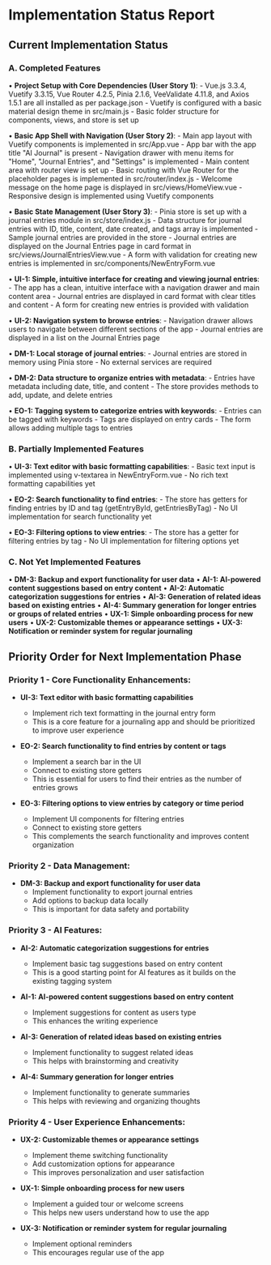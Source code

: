 # Implementation Status Report

## Current Implementation Status

### A. Completed Features
   • **Project Setup with Core Dependencies (User Story 1)**: 
     - Vue.js 3.3.4, Vuetify 3.3.15, Vue Router 4.2.5, Pinia 2.1.6, VeeValidate 4.11.8, and Axios 1.5.1 are all installed as per package.json
     - Vuetify is configured with a basic material design theme in src/main.js
     - Basic folder structure for components, views, and store is set up

   • **Basic App Shell with Navigation (User Story 2)**:
     - Main app layout with Vuetify components is implemented in src/App.vue
     - App bar with the app title "AI Journal" is present
     - Navigation drawer with menu items for "Home", "Journal Entries", and "Settings" is implemented
     - Main content area with router view is set up
     - Basic routing with Vue Router for the placeholder pages is implemented in src/router/index.js
     - Welcome message on the home page is displayed in src/views/HomeView.vue
     - Responsive design is implemented using Vuetify components

   • **Basic State Management (User Story 3)**:
     - Pinia store is set up with a journal entries module in src/store/index.js
     - Data structure for journal entries with ID, title, content, date created, and tags array is implemented
     - Sample journal entries are provided in the store
     - Journal entries are displayed on the Journal Entries page in card format in src/views/JournalEntriesView.vue
     - A form with validation for creating new entries is implemented in src/components/NewEntryForm.vue

   • **UI-1: Simple, intuitive interface for creating and viewing journal entries**:
     - The app has a clean, intuitive interface with a navigation drawer and main content area
     - Journal entries are displayed in card format with clear titles and content
     - A form for creating new entries is provided with validation

   • **UI-2: Navigation system to browse entries**:
     - Navigation drawer allows users to navigate between different sections of the app
     - Journal entries are displayed in a list on the Journal Entries page

   • **DM-1: Local storage of journal entries**:
     - Journal entries are stored in memory using Pinia store
     - No external services are required

   • **DM-2: Data structure to organize entries with metadata**:
     - Entries have metadata including date, title, and content
     - The store provides methods to add, update, and delete entries

   • **EO-1: Tagging system to categorize entries with keywords**:
     - Entries can be tagged with keywords
     - Tags are displayed on entry cards
     - The form allows adding multiple tags to entries

### B. Partially Implemented Features
   • **UI-3: Text editor with basic formatting capabilities**:
     - Basic text input is implemented using v-textarea in NewEntryForm.vue
     - No rich text formatting capabilities yet

   • **EO-2: Search functionality to find entries**:
     - The store has getters for finding entries by ID and tag (getEntryById, getEntriesByTag)
     - No UI implementation for search functionality yet

   • **EO-3: Filtering options to view entries**:
     - The store has a getter for filtering entries by tag
     - No UI implementation for filtering options yet

### C. Not Yet Implemented Features
   • **DM-3: Backup and export functionality for user data**
   • **AI-1: AI-powered content suggestions based on entry content**
   • **AI-2: Automatic categorization suggestions for entries**
   • **AI-3: Generation of related ideas based on existing entries**
   • **AI-4: Summary generation for longer entries or groups of related entries**
   • **UX-1: Simple onboarding process for new users**
   • **UX-2: Customizable themes or appearance settings**
   • **UX-3: Notification or reminder system for regular journaling**

## Priority Order for Next Implementation Phase

### Priority 1 - Core Functionality Enhancements:
- **UI-3: Text editor with basic formatting capabilities**
  - Implement rich text formatting in the journal entry form
  - This is a core feature for a journaling app and should be prioritized to improve user experience
  
- **EO-2: Search functionality to find entries by content or tags**
  - Implement a search bar in the UI
  - Connect to existing store getters
  - This is essential for users to find their entries as the number of entries grows

- **EO-3: Filtering options to view entries by category or time period**
  - Implement UI components for filtering entries
  - Connect to existing store getters
  - This complements the search functionality and improves content organization

### Priority 2 - Data Management:
- **DM-3: Backup and export functionality for user data**
  - Implement functionality to export journal entries
  - Add options to backup data locally
  - This is important for data safety and portability

### Priority 3 - AI Features:
- **AI-2: Automatic categorization suggestions for entries**
  - Implement basic tag suggestions based on entry content
  - This is a good starting point for AI features as it builds on the existing tagging system

- **AI-1: AI-powered content suggestions based on entry content**
  - Implement suggestions for content as users type
  - This enhances the writing experience

- **AI-3: Generation of related ideas based on existing entries**
  - Implement functionality to suggest related ideas
  - This helps with brainstorming and creativity

- **AI-4: Summary generation for longer entries**
  - Implement functionality to generate summaries
  - This helps with reviewing and organizing thoughts

### Priority 4 - User Experience Enhancements:
- **UX-2: Customizable themes or appearance settings**
  - Implement theme switching functionality
  - Add customization options for appearance
  - This improves personalization and user satisfaction

- **UX-1: Simple onboarding process for new users**
  - Implement a guided tour or welcome screens
  - This helps new users understand how to use the app

- **UX-3: Notification or reminder system for regular journaling**
  - Implement optional reminders
  - This encourages regular use of the app
